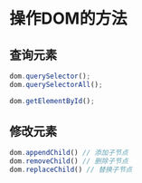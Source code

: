 # 操作DOM的方法

## 查询元素

```js
dom.querySelector();
dom.querySelectorAll();

dom.getElementById();
```



## 修改元素

```js
dom.appendChild() // 添加子节点
dom.removeChild() // 删除子节点
dom.replaceChild() // 替换子节点

```


